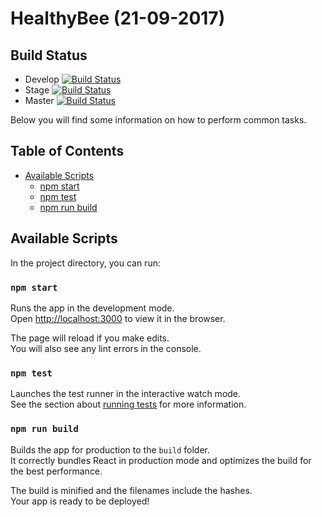 # HealthyBee (21-09-2017)

## Build Status
 - Develop [![Build Status](https://travis-ci.org/healthybee/healthybee-web.svg?branch=develop)](https://travis-ci.org/healthybee/healthybee-web)
 - Stage [![Build Status](https://travis-ci.org/healthybee/healthybee-web.svg?branch=stage)](https://travis-ci.org/healthybee/healthybee-web)
 - Master [![Build Status](https://travis-ci.org/healthybee/healthybee-web.svg?branch=master)](https://travis-ci.org/healthybee/healthybee-web)

Below you will find some information on how to perform common tasks.<br>

## Table of Contents

- [Available Scripts](#available-scripts)
  - [npm start](#npm-start)
  - [npm test](#npm-test)
  - [npm run build](#npm-run-build)

## Available Scripts

In the project directory, you can run:

### `npm start`

Runs the app in the development mode.<br>
Open [http://localhost:3000](http://localhost:3000) to view it in the browser.

The page will reload if you make edits.<br>
You will also see any lint errors in the console.

### `npm test`

Launches the test runner in the interactive watch mode.<br>
See the section about [running tests](#running-tests) for more information.

### `npm run build`

Builds the app for production to the `build` folder.<br>
It correctly bundles React in production mode and optimizes the build for the best performance.

The build is minified and the filenames include the hashes.<br>
Your app is ready to be deployed!